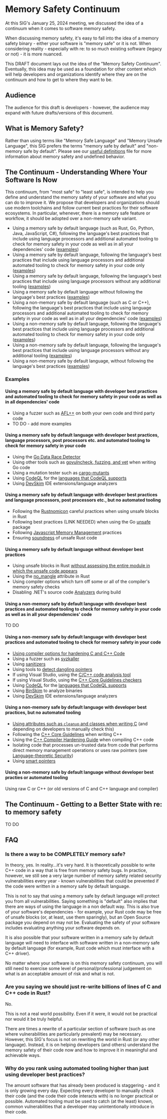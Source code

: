 # Memory Safety Continuum

At this SIG's January 25, 2024 meeting, we discussed the idea of a continuum when it comes to software memory safety.

When discussing memory safety, it's easy to fall into the idea of a memory safety binary - either your software is "memory safe" or it is not. When considering reality - especially with re: to so much existing software (legacy or not) - it is more nuanced.

This DRAFT document lays out the idea of the "Memory Safety Continuum". Eventually, this idea may be used as a foundation for other content which will help developers and organizations identify where they are on the continuum and how to get to where they want to be.

## Audience

The audience for this draft is developers - however, the audience may expand with future drafts/versions of this document.

## What is Memory Safety?

Rather than using terms like "Memory Safe Language" and "Memory Unsafe Language", this SIG prefers the terms "memory safe by default" and "non-memory safe by default". Please see our [useful definitions](definitions.md) file for more information about memory safety and undefined behavior.

## The Continuum - Understanding Where Your Software Is Now

This continuum, from "most safe" to "least safe", is intended to help you define and understand the memory safety of your software and what you can do to improve it. We propose that developers and organizations should use modern toolchains and follow current best practices for their software ecosystems. In particular, whenever, there is a memory safe feature or workflow, it should be adopted over a non-memory safe variant.

- Using a memory safe by default language (such as Rust, Go, Python, Java, JavaScript, C#), following the language's best practices that include using language processors and additional automated tooling to check for memory safety in your code as well as in all your dependencies' code ([examples](#using-a-memory-safe-by-default-language-with-developer-best-practices-and-automated-tooling-to-check-for-memory-safety-in-your-code-as-well-as-in-all-dependencies-code))
- Using a memory safe by default language, following the language's best practices that include using language processors and additional automated tooling to check for memory safety in your code only ([examples](#using-a-memory-safe-by-default-language-with-developer-best-practices-language-processors-post-processors-etc-and-automated-tooling-to-check-for-memory-safety-in-your-code))
- Using a memory safe by default language, following the language's best practices that include using language processors without any additional tooling ([examples](#using-a-memory-safe-by-default-language-with-developer-best-practices-and-language-processors-post-processors-etc-but-no-automated-tooling))
- Using a memory safe by default language without following the language's best practices ([examples](#using-a-memory-safe-by-default-language-without-developer-best-practices))
- Using a non-memory safe by default language (such as C or C++), following the language's best practices that include using language processors and additional automated tooling to check for memory safety in your code as well as in all your dependencies' code ([examples](#using-a-non-memory-safe-by-default-language-with-developer-best-practices-and-automated-tooling-to-check-for-memory-safety-in-your-code-as-well-as-in-all-your-dependencies-code))
- Using a non-memory safe by default language, following the language's best practices that include using language processors and additional automated tooling to check for memory safety in your code only ([examples](#using-a-non-memory-safe-by-default-language-with-developer-best-practices-and-automated-tooling-to-check-for-memory-safety-in-your-code))
- Using a non-memory safe by default language, following the language's best practices that include using language processors without any additional tooling ([examples](#using-a-non-memory-safe-by-default-language-with-developer-best-practices-but-no-automated-tooling))
- Using a non-memory safe by default language, without following the language's best practices ([examples](#using-a-non-memory-safe-by-default-language-without-developer-best-practies-or-automated-tooling))

### Examples

#### Using a memory safe by default language with developer best practices and automated tooling to check for memory safety in your code as well as in all dependencies' code

- Using a fuzzer such as [AFL++](https://github.com/AFLplusplus/AFLplusplus) on both your own code and third party code
- TO DO - add more examples

#### Using a memory safe by default language with developer best practices, language processors, post processors etc. and automated tooling to check for memory safety in your code

- Using the [Go Data Race Detector](https://go.dev/doc/articles/race_detector)
- Using other tools such as [govulncheck, fuzzing, and vet](https://go.dev/doc/security/best-practices) when writing Go code
- Using a mutation tester such as [cargo-mutants](https://github.com/sourcefrog/cargo-mutants)
- Using [CodeQL](https://codeql.github.com/) for the [languages that CodeQL supports](https://codeql.github.com/docs/codeql-overview/supported-languages-and-frameworks/)
- Using [DevSkim](https://github.com/microsoft/devskim) IDE extensions/language analyzers

#### Using a memory safe by default language with developer best practices and language processors, post processors etc., but no automated tooling

- Following the [Rustnomicon](https://doc.rust-lang.org/nomicon/intro.html) careful practices when using unsafe blocks in Rust
- Following best practices (LINK NEEDED) when using the Go [unsafe](https://pkg.go.dev/unsafe#pkg-overview) package
- Following [Javascript Memory Management](https://developer.mozilla.org/en-US/docs/Web/JavaScript/Memory_management) practices
- Ensuring [soundness](https://rust-lang.github.io/unsafe-code-guidelines/glossary.html#soundness-of-code--of-a-library) of unsafe Rust code

#### Using a memory safe by default language without developer best practices

- Using unsafe blocks in Rust [without assessing the entire module in which the unsafe code appears](https://github.com/ossf/Memory-Safety/issues/15#issuecomment-1847939439)
- Using the [no_mangle](https://github.com/rust-lang/rust/issues/28179) attribute in Rust
- Using compiler options which turn off some or all of the compiler's memory safety checks
- Disabling .NET's source code [Analyzers](https://learn.microsoft.com/en-gb/dotnet/fundamentals/code-analysis/overview?tabs=net-8) during build

#### Using a non-memory safe by default language with developer best practices and automated tooling to check for memory safety in your code as well as in all your dependencies' code

TO DO

#### Using a non-memory safe by default language with developer best practices and automated tooling to check for memory safety in your code

- [Using compiler options for hardening C and C++ Code](https://best.openssf.org/Compiler-Hardening-Guides/Compiler-Options-Hardening-Guide-for-C-and-C++.html)
- Using a fuzzer such as [syzkaller](https://github.com/google/syzkaller)
- Using [sanitizers](https://github.com/google/sanitizers)
- Using tools to [detect dangling pointers](https://chromium.googlesource.com/chromium/src/+/HEAD/docs/dangling_ptr.md)
- If using Visual Studio, using the [C/C++ code analysis tool](https://learn.microsoft.com/en-us/cpp/code-quality/code-analysis-for-c-cpp-overview?view=msvc-170)
- If using Visual Studio, using the [C++ Core Guidelines checkers](https://learn.microsoft.com/en-us/cpp/code-quality/using-the-cpp-core-guidelines-checkers?view=msvc-170)
- Using [CodeQL](https://codeql.github.com/) for the [languages that CodeQL supports](https://codeql.github.com/docs/codeql-overview/supported-languages-and-frameworks/)
- Using [BinSkim](https://github.com/microsoft/binskim) to analyze binaries
- Using [DevSkim](https://github.com/microsoft/devskim) IDE extensions/language analyzers

#### Using a non-memory safe by default language with developer best practices, but no automated tooling

- [Using attributes such as `cleanup` and classes when writing C](https://lwn.net/Articles/934679/) (and depending on developers to manually check this)
- Following the [C++ Core Guidelines](https://github.com/isocpp/CppCoreGuidelines) when writing C++
- Using the [C++ Compiler Hardening Guide](https://github.com/ossf/wg-best-practices-os-developers/tree/main/docs/Compiler-Hardening-Guides) when compiling C++ code
- Isolating code that processes un-trusted data from code that performs direct memory management operations or uses raw pointers (see [Language-theoretic Security](https://github.com/ossf/Memory-Safety/pull/20))
- Using [smart pointers](https://learn.microsoft.com/en-us/cpp/cpp/smart-pointers-modern-cpp?view=msvc-170)

#### Using a non-memory safe by default language without developer best practies or automated tooling

Using raw C or C++ (or old versions of C and C++ language and compiler)

## The Continuum - Getting to a Better State with re: to memory safety

TO DO

## FAQ

### Is there a way to be COMPLETELY memory safe?

In theory, yes. In reality...it's very hard. It is theoretically possible to write C++ code in a way that is free from memory safety bugs. In practice, however, we still see a very large number of memory safety related security vulnerabilities every year - known vulnerabilities that could be prevented if the code were written in a memory safe by default language.

This is not to say that using a memory safe by default language will protect you from all vulnerabilities. Saying something is "default" also implies that there are ways of using the language in a non default way. This is also true of your software's dependencies - for example, your Rust code may be free of unsafe blocks (or, at least, use them sparingly), but an Open Source package you depend on may not be. Evaluating the safety of your software includes evaluating anything your software depends on.

It is also possible that your software written in a memory safe by default language will need to interface with software written in a non-memory safe by default language (for example, Rust code which must interface with a C++ driver).

No matter where your software is on this memory safety continuum, you will still need to exercise some level of personal/professional judgement on what is an acceptable amount of risk and what is not.

### Are you saying we should just re-write billions of lines of C and C++ code in Rust?

No.

This is not a real world possibility. Even if it were, it would not be practical nor would it be truly helpful.

There are times a rewrite of a particular section of software (such as one where vulnerabilities are particularly prevalent) may be necessary. However, this SIG's focus is not on rewriting the world in Rust (or any other language). Instead, it is on helping developers (and others) understand the memory safety of their code now and how to improve it in meaningful and achievable ways.

### Why do you rank using automated tooling higher than just using developer best practices?

The amount software that has already been produced is staggering - and it is only growing every day. Expecting every developer to manually check their code (and the code their code interacts with) is no longer practical or possible. Automated tooling must be used to catch (at the least) known, common vulnerabilities that a developer may unintentionally introduce in their code.
